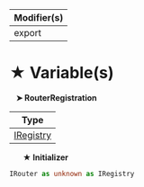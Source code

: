 | Modifier(s)                            |
|----------------------------------------|
| export |

# &#9733; Variable(s)

&nbsp;&nbsp; **&#10148; RouterRegistration**

| Type                        |
|-----------------------------|
| [IRegistry](/kernel/interface/di/iregistry.md) |

&nbsp;&nbsp;&nbsp;&nbsp;&nbsp; **&#9733; Initializer**

```ts
IRouter as unknown as IRegistry
```